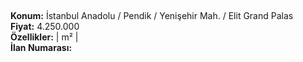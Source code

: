 ## 

**Konum:** İstanbul Anadolu / Pendik / Yenişehir Mah. / Elit Grand Palas  
**Fiyat:** 4.250.000  
**Özellikler:**  |  m² |   
**İlan Numarası:** 
